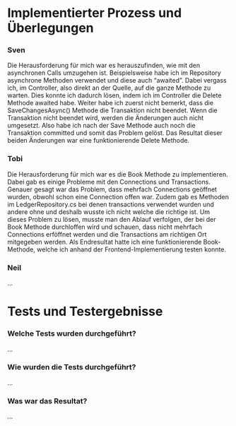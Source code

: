 # Implementierter Prozess und Überlegungen

### Sven
Die Herausforderung für mich war es herauszufinden, wie mit den asynchronen Calls umzugehen ist. Beispielsweise habe ich im Repository asynchrone Methoden verwendet und diese auch “awaited”. Dabei vergass ich, im Controller, also direkt an der Quelle, auf die ganze Methode zu warten. Dies konnte ich dadurch lösen, indem ich im Controller die Delete Methode awaited habe.
Weiter habe ich zuerst nicht bemerkt, dass die SaveChangesAsync() Methode die Transaktion nicht beendet. Wenn die Transaktion nicht beendet wird, werden die Änderungen auch nicht umgesetzt. Also habe ich nach der Save Methode auch noch die Transaktion committed und somit das Problem gelöst.
Das Resultat dieser beiden Änderungen war eine funktionierende Delete Methode.

### Tobi
Die Herausforderung für mich war es die Book Methode zu implementieren. Dabei gab es einige Probleme mit den Connections und Transactions. Genauer gesagt war das Problem, dass mehrfach Connections geöffnet wurden, obwohl schon eine Connection offen war. Zudem gab es Methoden im LedgerRepository.cs bei denen transactions verwendet wurden und andere ohne und deshalb wusste ich nicht welche die richtige ist. Um dieses Problem zu lösen, musste man den Ablauf verfolgen, der bei der Book Methode durchloffen wird und schauen, dass nicht mehrfach Connections erföffnet werden und die Transactions am richtigen Ort mitgegeben werden. Als Endresultat hatte ich eine funktionierende Book-Methode, welche ich anhand der Frontend-Implementierung testen konnte.

### Neil
...

# Tests und Testergebnisse

### Welche Tests wurden durchgeführt?
...

### Wie wurden die Tests durchgeführt?
...

### Was war das Resultat?
...
